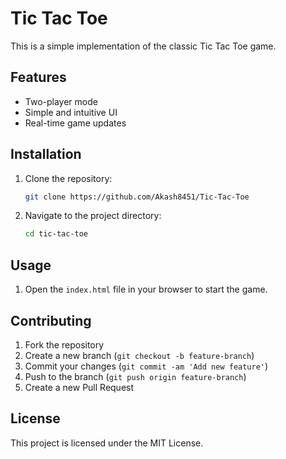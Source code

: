 # Tic Tac Toe

This is a simple implementation of the classic Tic Tac Toe game.

## Features

- Two-player mode
- Simple and intuitive UI
- Real-time game updates

## Installation

1. Clone the repository:
    ```sh
    git clone https://github.com/Akash8451/Tic-Tac-Toe
    ```
2. Navigate to the project directory:
    ```sh
    cd tic-tac-toe
    ```

## Usage

1. Open the `index.html` file in your browser to start the game.

## Contributing

1. Fork the repository
2. Create a new branch (`git checkout -b feature-branch`)
3. Commit your changes (`git commit -am 'Add new feature'`)
4. Push to the branch (`git push origin feature-branch`)
5. Create a new Pull Request

## License

This project is licensed under the MIT License.
